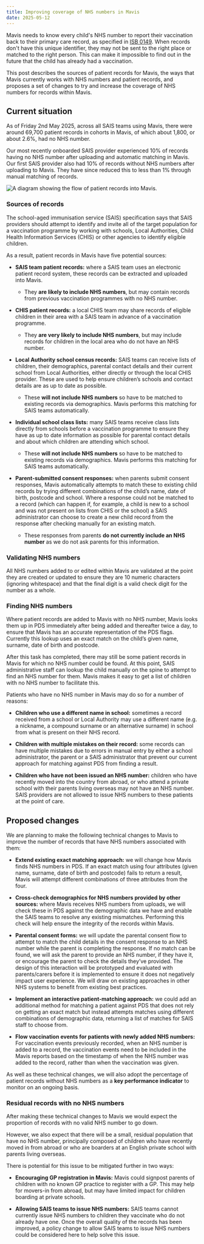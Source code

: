 ```yaml
---
title: Improving coverage of NHS numbers in Mavis
date: 2025-05-12
---
```


Mavis needs to know every child's NHS number to report their vaccination back to their primary care record, as specified in [ISB 0149](https://digital.nhs.uk/data-and-information/information-standards/governance/latest-activity/standards-and-collections/isb-0149-nhs-number/). When records don't have this unique identifier, they may not be sent to the right place or matched to the right person. This can make it impossible to find out in the future that the child has already had a vaccination.

This post describes the sources of patient records for Mavis, the ways that Mavis currently works with NHS numbers and patient records, and proposes a set of changes to try and increase the coverage of NHS numbers for records within Mavis.

## Current situation

As of Friday 2nd May 2025, across all SAIS teams using Mavis, there were around 69,700 patient records in cohorts in Mavis, of which about 1,800, or about 2.6%, had no NHS number.

Our most recently onboarded SAIS provider experienced 10% of records having no NHS number after uploading and automatic matching in Mavis. Our first SAIS provider also had 10% of records without NHS numbers after uploading to Mavis. They have since reduced this to less than 1% through manual matching of records.

![A diagram showing the flow of patient records into Mavis.](./mavis-record-flow-nhs-numbers.png "**Figure 1:** A diagram showing the flow of patient records into Mavis.")

### Sources of records

The school-aged immunisation service (SAIS) specification says that SAIS providers should attempt to identify and invite all of the target population for a vaccination programme by working with schools, Local Authorities, Child Health Information Services (CHIS) or other agencies to identify eligible children.

As a result, patient records in Mavis have five potential sources:

- **SAIS team patient records:** where a SAIS team uses an electronic patient record system, these records can be extracted and uploaded into Mavis.
  - They **are likely to include NHS numbers**, but may contain records from previous vaccination programmes with no NHS number.

- **CHIS patient records:** a local CHIS team may share records of eligible children in their area with a SAIS team in advance of a vaccination programme. 
  - They **are very likely to include NHS numbers**, but may include records for children in the local area who do not have an NHS number.

- **Local Authority school census records:** SAIS teams can receive lists of children, their demographics, parental contact details and their current school from Local Authorities, either directly or through the local CHIS provider. These are used to help ensure children’s schools and contact details are as up to date as possible.
  - These **will not include NHS numbers** so have to be matched to existing records via demographics. Mavis performs this matching for SAIS teams automatically.

- **Individual school class lists:** many SAIS teams receive class lists directly from schools before a vaccination programme to ensure they have as up to date information as possible for parental contact details and about which children are attending which school.
  - These **will not include NHS numbers** so have to be matched to existing records via demographics. Mavis performs this matching for SAIS teams automatically.

- **Parent-submitted consent responses:** when parents submit consent responses, Mavis automatically attempts to match these to existing child records by trying different combinations of the child’s name, date of birth, postcode and school. Where a response could not be matched to a record (which can happen if, for example, a child is new to a school and was not present on lists from CHIS or the school) a SAIS administrator can choose to create a new child record from the response after checking manually for an existing match.
  - These responses from parents **do not currently include an NHS number** as we do not ask parents for this information.

### Validating NHS numbers

All NHS numbers added to or edited within Mavis are validated at the point they are created or updated to ensure they are 10 numeric characters (ignoring whitespace) and that the final digit is a valid check digit for the number as a whole.

### Finding NHS numbers

Where patient records are added to Mavis with no NHS number, Mavis looks them up in PDS immediately after being added and thereafter twice a day, to ensure that Mavis has an accurate representation of the PDS flags. Currently this lookup uses an exact match on the child’s given name, surname, date of birth and postcode.

After this task has completed, there may still be some patient records in Mavis for which no NHS number could be found. At this point, SAIS administrative staff can lookup the child manually on the spine to attempt to find an NHS number for them. Mavis makes it easy to get a list of children with no NHS number to facilitate this.

Patients who have no NHS number in Mavis may do so for a number of reasons:

- **Children who use a different name in school:** sometimes a record received from a school or Local Authority may use a different name (e.g. a nickname, a compound surname or an alternative surname) in school from what is present on their NHS record.

- **Children with multiple mistakes on their record:** some records can have multiple mistakes due to errors in manual entry by either a school administrator, the parent or a SAIS administrator that prevent our current approach for matching against PDS from finding a result.

- **Children who have not been issued an NHS number:** children who have recently moved into the country from abroad, or who attend a private school with their parents living overseas may not have an NHS number. SAIS providers are not allowed to issue NHS numbers to these patients at the point of care.

## Proposed changes

We are planning to make the following technical changes to Mavis to improve the number of records that have NHS numbers associated with them:

  - **Extend existing exact matching approach:** we will change how Mavis finds NHS numbers in PDS. If an exact match using four attributes (given name, surname, date of birth and postcode) fails to return a result, Mavis will attempt different combinations of three attributes from the four.

  - **Cross-check demographics for NHS numbers provided by other sources:** where Mavis receives NHS numbers from uploads, we will check these in PDS against the demographic data we have and enable the SAIS teams to resolve any existing mismatches. Performing this check will help ensure the integrity of the records within Mavis.

  - **Parental consent forms:** we will update the parental consent flow to attempt to match the child details in the consent response to an NHS number while the parent is completing the response. If no match can be found, we will ask the parent to provide an NHS number, if they have it, or encourage the parent to check the details they’ve provided. The design of this interaction will be prototyped and evaluated with parents/carers before it is implemented to ensure it does not negatively impact user experience. We will draw on existing approaches in other NHS systems to benefit from existing best practices.

  - **Implement an interactive patient-matching approach:** we could add an additional method for matching a patient against PDS that does not rely on getting an exact match but instead attempts matches using different combinations of demographic data, returning a list of matches for SAIS staff to choose from.

  - **Flow vaccination events for patients with newly added NHS numbers:** For vaccination events previously recorded, when an NHS number is added to a record, the vaccination events need to be included in the Mavis reports based on the timestamp of when the NHS number was added to the record, rather than when the vaccination was given.

As well as these technical changes, we will also adopt the percentage of patient records without NHS numbers as a **key performance indicator** to monitor on an ongoing basis.

### Residual records with no NHS numbers

After making these technical changes to Mavis we would expect the proportion of records with no valid NHS number to go down.

However, we also expect that there will be a small, residual population that have no NHS number, principally composed of children who have recently moved in from abroad or who are boarders at an English private school with parents living overseas.

There is potential for this issue to be mitigated further in two ways:

- **Encouraging GP registration in Mavis:** Mavis could signpost parents of children with no known GP practice to register with a GP. This may help for movers-in from abroad, but may have limited impact for children boarding at private schools.

- **Allowing SAIS teams to issue NHS numbers:** SAIS teams cannot currently issue NHS numbers to children they vaccinate who do not already have one. Once the overall quality of the records has been improved, a policy change to allow SAIS teams to issue NHS numbers could be considered here to help solve this issue.
